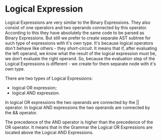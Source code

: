 # Logical Expression

Logical Expressions are very similar to the Binary Expressions. They also consist of one operators and two operands connected by this operator. According to this they have absolutely the same code to be parsed as Binary Expressions. But still we prefer to create separate AST subtree for such type of expressions with it's own type. It's because logical operators don't behave like others - they *short-circuit*. It means that if, after evaluating the left operand, we know what the result of the logical expression must be, we don’t evaluate the right operand. So, because the evaluation step of the Logical Expressions is different - we create for them separate node with it's own type.

There are two types of Logical Expressions:
- logical OR expression;
- logical AND expression.

In logical OR expressions the two operands are connected by the || operator. In logical AND expressions the two operands are connected by the && operator.

The precedence of the AND operator is higher than the precedence of the OR operator. It means that in the Grammar the Logical OR Expressions are located above the Logical AND Expressions.
